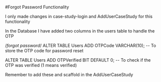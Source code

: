 #Forgot Password Functionality

I only made changes in case-study-login and AddUserCaseStudy for this functionality

In the Database I have added two columns in the users table to handle the OTP

/*forgot password*/
ALTER TABLE Users
ADD OTPCode VARCHAR(10);  -- To store the OTP code for password reset

ALTER TABLE Users
ADD OTPVerified BIT DEFAULT 0; -- To check if the OTP was verified (1 means verified)

Remember to add these and scaffold in the AddUserCaseStudy
